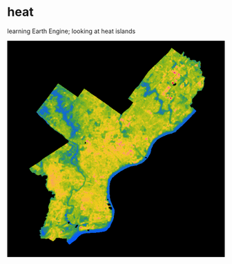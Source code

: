 # heat
learning Earth Engine; looking at heat islands

![](https://raw.githubusercontent.com/asrenninger/heat/master/images/philly.gif)

